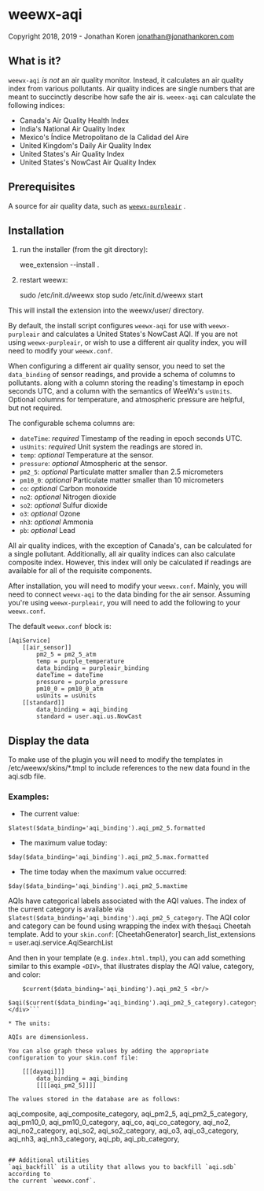 # weewx-aqi

Copyright 2018, 2019 - Jonathan Koren <jonathan@jonathankoren.com>

## What is it?

`weewx-aqi` *is not* an air quality monitor. Instead, it calculates an air
quality index from various pollutants. Air quality indices are single numbers
that are meant to succinctly describe how safe the air is. `weeex-aqi` can
calculate the following indices:

* Canada's Air Quality Health Index
* India's National Air Quality Index
* Mexico's Índice Metropolitano de la Calidad del Aire
* United Kingdom's Daily Air Quality Index
* United States's Air Quality Index
* United States's NowCast Air Quality Index

## Prerequisites

A source for air quality data, such as
[`weewx-purpleair`](https://github.com/bakerkj/weewx-purpleair) .

## Installation

1) run the installer (from the git directory):

    wee_extension --install .

2) restart weewx:

    sudo /etc/init.d/weewx stop
    sudo /etc/init.d/weewx start

This will install the extension into the weewx/user/ directory.  

By default, the install script configures `weewx-aqi` for use with
`weewx-purpleair` and calculates a United States's NowCast AQI. If you are not
using `weewx-purpleair`, or wish to use a different air quality index, you will
need to modify your `weewx.conf`.

When configuring a different air quality sensor, you need to set the
`data_binding` of sensor readings, and provide a schema of columns to pollutants.
along with a column storing the reading's timestamp in epoch seconds UTC, and
a column with the semantics of WeeWx's `usUnits`. Optional columns for
temperature, and atmospheric pressure are helpful, but not required.

The configurable schema columns are:
* `dateTime`: *required* Timestamp of the reading in epoch seconds UTC.
* `usUnits`: *required* Unit system the readings are stored in.
* `temp`: *optional* Temperature at the sensor.
* `pressure`: *optional* Atmospheric at the sensor.
* `pm2_5`:  *optional* Particulate matter smaller than 2.5 micrometers
* `pm10_0`:  *optional* Particulate matter smaller than 10 micrometers
* `co`:  *optional* Carbon monoxide
* `no2`:  *optional* Nitrogen dioxide
* `so2`:  *optional* Sulfur dioxide
* `o3`:  *optional* Ozone
* `nh3`:  *optional* Ammonia
* `pb`:  *optional* Lead

All air quality indices, with the exception of Canada's, can be calculated
for a single pollutant. Additionally, all air quality indices can also
calculate composite index. However, this index will only be calculated if
readings are available for all of the requisite components.

After installation, you will need to modify your `weewx.conf`. Mainly, you will
need to connect `weewx-aqi` to the data binding for the air sensor. Assuming
you're using `weewx-purpleair`, you will need to add the following to your
`weewx.conf`.

The default `weewx.conf` block is:
```
[AqiService]
    [[air_sensor]]
        pm2_5 = pm2_5_atm
        temp = purple_temperature
        data_binding = purpleair_binding
        dateTime = dateTime
        pressure = purple_pressure
        pm10_0 = pm10_0_atm
        usUnits = usUnits
    [[standard]]
        data_binding = aqi_binding
        standard = user.aqi.us.NowCast
```

## Display the data

To make use of the plugin you will need to modify the templates in
/etc/weewx/skins/*.tmpl to include references to the new data found in
the aqi.sdb file.

### Examples:
* The current value:

```$latest($data_binding='aqi_binding').aqi_pm2_5.formatted```

* The maximum value today:

```$day($data_binding='aqi_binding').aqi_pm2_5.max.formatted```

* The time today when the maximum value occurred:

```$day($data_binding='aqi_binding').aqi_pm2_5.maxtime```


AQIs have categorical labels associated with the AQI values. The index of the
current category is available via ```$latest($data_binding='aqi_binding').aqi_pm2_5_category```.
The AQI color and category can be found using wrapping the index with the`$aqi`
Cheetah template. Add to your `skin.conf`:
[CheetahGenerator]
    search_list_extensions = user.aqi.service.AqiSearchList

And then in your template (e.g. `index.html.tmpl`), you can add something
similar to this example `<DIV>`, that illustrates display the AQI value,
category, and color:
```<div style="text-align: center; background-color: #$aqi($current($data_binding='aqi_binding').aqi_pm2_5_category).color;" >
    $current($data_binding='aqi_binding').aqi_pm2_5 <br/>
    $aqi($current($data_binding='aqi_binding').aqi_pm2_5_category).category
</div>```

* The units:

AQIs are dimensionless.

You can also graph these values by adding the appropriate
configuration to your skin.conf file:

    [[[dayaqi]]]
        data_binding = aqi_binding
        [[[[aqi_pm2_5]]]]

The values stored in the database are as follows:

```
aqi_composite,
aqi_composite_category,
aqi_pm2_5,
aqi_pm2_5_category,
aqi_pm10_0,
aqi_pm10_0_category,
aqi_co,
aqi_co_category,
aqi_no2,
aqi_no2_category,
aqi_so2,
aqi_so2_category,
aqi_o3,
aqi_o3_category,
aqi_nh3,
aqi_nh3_category,
aqi_pb,
aqi_pb_category,
```

## Additional utilities
`aqi_backfill` is a utility that allows you to backfill `aqi.sdb` according to
the current `weewx.conf`.
